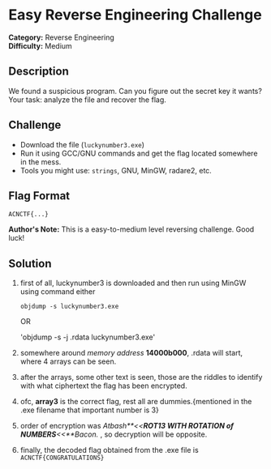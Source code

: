 # Easy Reverse Engineering Challenge

**Category:** Reverse Engineering\
**Difficulty:** Medium

## Description

We found a suspicious program. Can you figure out the secret key it
wants?\
Your task: analyze the file and recover the flag.

## Challenge

-   Download the file (`luckynumber3.exe`)
-   Run it using GCC/GNU commands and get the flag located somewhere in the mess.
-   Tools you might use: `strings`, GNU, MinGW, radare2, etc.

## Flag Format

    ACNCTF{...}


**Author's Note:** This is a easy-to-medium level reversing challenge. Good luck!























 


## Solution


1. first of all, luckynumber3 is downloaded and then run using MinGW using command either

    `objdump -s luckynumber3.exe`

    OR

    'objdump -s -j .rdata luckynumber3.exe'

2. somewhere around _memory address_ **14000b000**, .rdata will start, where 4 arrays can be seen.
3. after the arrays, some other text is seen, those are the riddles to identify with what ciphertext the flag has been encrypted.
4. ofc, **array3** is the correct flag, rest all are dummies.{mentioned in the .exe filename that important number is 3}
5. order of encryption was _Atbash**<<**ROT13 WITH ROTATION of NUMBERS**<<**Bacon._ , so decryption will be opposite.
6. finally, the decoded flag obtained from the .exe file is
                                  `ACNCTF{CONGRATULATIONS}`
